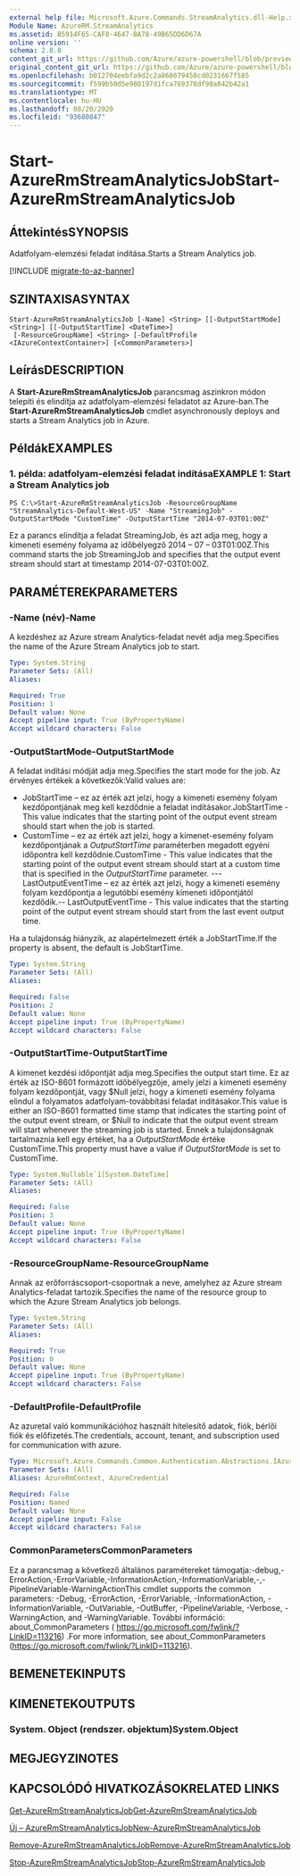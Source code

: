 ```yaml
---
external help file: Microsoft.Azure.Commands.StreamAnalytics.dll-Help.xml
Module Name: AzureRM.StreamAnalytics
ms.assetid: B5914F65-CAF8-4647-BA78-49B65DD6D67A
online version: ''
schema: 2.0.0
content_git_url: https://github.com/Azure/azure-powershell/blob/preview/src/ResourceManager/StreamAnalytics/Commands.StreamAnalytics/help/Start-AzureRmStreamAnalyticsJob.md
original_content_git_url: https://github.com/Azure/azure-powershell/blob/preview/src/ResourceManager/StreamAnalytics/Commands.StreamAnalytics/help/Start-AzureRmStreamAnalyticsJob.md
ms.openlocfilehash: b012704eebfa9d2c2a868679450cd0231667f585
ms.sourcegitcommit: f599b50d5e980197d1fca769378df90a842b42a1
ms.translationtype: MT
ms.contentlocale: hu-HU
ms.lasthandoff: 08/20/2020
ms.locfileid: "93680847"
---
```

# <span data-ttu-id="3ed5d-101">Start-AzureRmStreamAnalyticsJob</span><span class="sxs-lookup"><span data-stu-id="3ed5d-101">Start-AzureRmStreamAnalyticsJob</span></span>

## <span data-ttu-id="3ed5d-102">Áttekintés</span><span class="sxs-lookup"><span data-stu-id="3ed5d-102">SYNOPSIS</span></span>
<span data-ttu-id="3ed5d-103">Adatfolyam-elemzési feladat indítása.</span><span class="sxs-lookup"><span data-stu-id="3ed5d-103">Starts a Stream Analytics job.</span></span>

[!INCLUDE [migrate-to-az-banner](../../includes/migrate-to-az-banner.md)]

## <span data-ttu-id="3ed5d-104">SZINTAXISA</span><span class="sxs-lookup"><span data-stu-id="3ed5d-104">SYNTAX</span></span>

```
Start-AzureRmStreamAnalyticsJob [-Name] <String> [[-OutputStartMode] <String>] [[-OutputStartTime] <DateTime>]
 [-ResourceGroupName] <String> [-DefaultProfile <IAzureContextContainer>] [<CommonParameters>]
```

## <span data-ttu-id="3ed5d-105">Leírás</span><span class="sxs-lookup"><span data-stu-id="3ed5d-105">DESCRIPTION</span></span>
<span data-ttu-id="3ed5d-106">A **Start-AzureRmStreamAnalyticsJob** parancsmag aszinkron módon telepíti és elindítja az adatfolyam-elemzési feladatot az Azure-ban.</span><span class="sxs-lookup"><span data-stu-id="3ed5d-106">The **Start-AzureRmStreamAnalyticsJob** cmdlet asynchronously deploys and starts a Stream Analytics job in Azure.</span></span>

## <span data-ttu-id="3ed5d-107">Példák</span><span class="sxs-lookup"><span data-stu-id="3ed5d-107">EXAMPLES</span></span>

### <span data-ttu-id="3ed5d-108">1. példa: adatfolyam-elemzési feladat indítása</span><span class="sxs-lookup"><span data-stu-id="3ed5d-108">EXAMPLE 1: Start a Stream Analytics job</span></span>
```
PS C:\>Start-AzureRmStreamAnalyticsJob -ResourceGroupName "StreamAnalytics-Default-West-US" -Name "StreamingJob" -OutputStartMode "CustomTime" -OutputStartTime "2014-07-03T01:00Z"
```

<span data-ttu-id="3ed5d-109">Ez a parancs elindítja a feladat StreamingJob, és azt adja meg, hogy a kimeneti esemény folyama az időbélyegző 2014 – 07 – 03T01:00Z.</span><span class="sxs-lookup"><span data-stu-id="3ed5d-109">This command starts the job StreamingJob and specifies that the output event stream should start at timestamp 2014-07-03T01:00Z.</span></span>

## <span data-ttu-id="3ed5d-110">PARAMÉTEREK</span><span class="sxs-lookup"><span data-stu-id="3ed5d-110">PARAMETERS</span></span>

### <span data-ttu-id="3ed5d-111">-Name (név)</span><span class="sxs-lookup"><span data-stu-id="3ed5d-111">-Name</span></span>
<span data-ttu-id="3ed5d-112">A kezdéshez az Azure stream Analytics-feladat nevét adja meg.</span><span class="sxs-lookup"><span data-stu-id="3ed5d-112">Specifies the name of the Azure Stream Analytics job to start.</span></span>

```yaml
Type: System.String
Parameter Sets: (All)
Aliases: 

Required: True
Position: 1
Default value: None
Accept pipeline input: True (ByPropertyName)
Accept wildcard characters: False
```

### <span data-ttu-id="3ed5d-113">-OutputStartMode</span><span class="sxs-lookup"><span data-stu-id="3ed5d-113">-OutputStartMode</span></span>
<span data-ttu-id="3ed5d-114">A feladat indítási módját adja meg.</span><span class="sxs-lookup"><span data-stu-id="3ed5d-114">Specifies the start mode for the job.</span></span>
<span data-ttu-id="3ed5d-115">Az érvényes értékek a következők:</span><span class="sxs-lookup"><span data-stu-id="3ed5d-115">Valid values are:</span></span> 

- <span data-ttu-id="3ed5d-116">JobStartTime – ez az érték azt jelzi, hogy a kimeneti esemény folyam kezdőpontjának meg kell kezdődnie a feladat indításakor.</span><span class="sxs-lookup"><span data-stu-id="3ed5d-116">JobStartTime - This value indicates that the starting point of the output event stream should start when the job is started.</span></span>
- <span data-ttu-id="3ed5d-117">CustomTime – ez az érték azt jelzi, hogy a kimenet-esemény folyam kezdőpontjának a *OutputStartTime* paraméterben megadott egyéni időpontra kell kezdődnie.</span><span class="sxs-lookup"><span data-stu-id="3ed5d-117">CustomTime - This value indicates that the starting point of the output event stream should start at a custom time that is specified in the *OutputStartTime* parameter.</span></span> 
 <span data-ttu-id="3ed5d-118">---LastOutputEventTime – ez az érték azt jelzi, hogy a kimeneti esemény folyam kezdőpontja a legutóbbi esemény kimeneti időpontjától kezdődik.</span><span class="sxs-lookup"><span data-stu-id="3ed5d-118">-- LastOutputEventTime - This value indicates that the starting point of the output event stream should start from the last event output time.</span></span>

<span data-ttu-id="3ed5d-119">Ha a tulajdonság hiányzik, az alapértelmezett érték a JobStartTime.</span><span class="sxs-lookup"><span data-stu-id="3ed5d-119">If the property is absent, the default is JobStartTime.</span></span>

```yaml
Type: System.String
Parameter Sets: (All)
Aliases: 

Required: False
Position: 2
Default value: None
Accept pipeline input: True (ByPropertyName)
Accept wildcard characters: False
```

### <span data-ttu-id="3ed5d-120">-OutputStartTime</span><span class="sxs-lookup"><span data-stu-id="3ed5d-120">-OutputStartTime</span></span>
<span data-ttu-id="3ed5d-121">A kimenet kezdési időpontját adja meg.</span><span class="sxs-lookup"><span data-stu-id="3ed5d-121">Specifies the output start time.</span></span>
<span data-ttu-id="3ed5d-122">Ez az érték az ISO-8601 formázott időbélyegzője, amely jelzi a kimeneti esemény folyam kezdőpontját, vagy $Null jelzi, hogy a kimeneti esemény folyama elindul a folyamatos adatfolyam-továbbítási feladat indításakor.</span><span class="sxs-lookup"><span data-stu-id="3ed5d-122">This value is either an ISO-8601 formatted time stamp that indicates the starting point of the output event stream, or $Null to indicate that the output event stream will start whenever the streaming job is started.</span></span>
<span data-ttu-id="3ed5d-123">Ennek a tulajdonságnak tartalmaznia kell egy értéket, ha a *OutputStartMode* értéke CustomTime.</span><span class="sxs-lookup"><span data-stu-id="3ed5d-123">This property must have a value if *OutputStartMode* is set to CustomTime.</span></span>

```yaml
Type: System.Nullable`1[System.DateTime]
Parameter Sets: (All)
Aliases: 

Required: False
Position: 3
Default value: None
Accept pipeline input: True (ByPropertyName)
Accept wildcard characters: False
```

### <span data-ttu-id="3ed5d-124">-ResourceGroupName</span><span class="sxs-lookup"><span data-stu-id="3ed5d-124">-ResourceGroupName</span></span>
<span data-ttu-id="3ed5d-125">Annak az erőforráscsoport-csoportnak a neve, amelyhez az Azure stream Analytics-feladat tartozik.</span><span class="sxs-lookup"><span data-stu-id="3ed5d-125">Specifies the name of the resource group to which the Azure Stream Analytics job belongs.</span></span>

```yaml
Type: System.String
Parameter Sets: (All)
Aliases: 

Required: True
Position: 0
Default value: None
Accept pipeline input: True (ByPropertyName)
Accept wildcard characters: False
```

### <span data-ttu-id="3ed5d-126">-DefaultProfile</span><span class="sxs-lookup"><span data-stu-id="3ed5d-126">-DefaultProfile</span></span>
<span data-ttu-id="3ed5d-127">Az azuretal való kommunikációhoz használt hitelesítő adatok, fiók, bérlői fiók és előfizetés.</span><span class="sxs-lookup"><span data-stu-id="3ed5d-127">The credentials, account, tenant, and subscription used for communication with azure.</span></span>

```yaml
Type: Microsoft.Azure.Commands.Common.Authentication.Abstractions.IAzureContextContainer
Parameter Sets: (All)
Aliases: AzureRmContext, AzureCredential

Required: False
Position: Named
Default value: None
Accept pipeline input: False
Accept wildcard characters: False
```

### <span data-ttu-id="3ed5d-128">CommonParameters</span><span class="sxs-lookup"><span data-stu-id="3ed5d-128">CommonParameters</span></span>
<span data-ttu-id="3ed5d-129">Ez a parancsmag a következő általános paramétereket támogatja:-debug,-ErrorAction,-ErrorVariable,-InformationAction,-InformationVariable,-,-PipelineVariable-WarningAction</span><span class="sxs-lookup"><span data-stu-id="3ed5d-129">This cmdlet supports the common parameters: -Debug, -ErrorAction, -ErrorVariable, -InformationAction, -InformationVariable, -OutVariable, -OutBuffer, -PipelineVariable, -Verbose, -WarningAction, and -WarningVariable.</span></span> <span data-ttu-id="3ed5d-130">További információ: about_CommonParameters ( https://go.microsoft.com/fwlink/?LinkID=113216) .</span><span class="sxs-lookup"><span data-stu-id="3ed5d-130">For more information, see about_CommonParameters (https://go.microsoft.com/fwlink/?LinkID=113216).</span></span>

## <span data-ttu-id="3ed5d-131">BEMENETEK</span><span class="sxs-lookup"><span data-stu-id="3ed5d-131">INPUTS</span></span>

## <span data-ttu-id="3ed5d-132">KIMENETEK</span><span class="sxs-lookup"><span data-stu-id="3ed5d-132">OUTPUTS</span></span>

### <span data-ttu-id="3ed5d-133">System. Object (rendszer. objektum)</span><span class="sxs-lookup"><span data-stu-id="3ed5d-133">System.Object</span></span>

## <span data-ttu-id="3ed5d-134">MEGJEGYZI</span><span class="sxs-lookup"><span data-stu-id="3ed5d-134">NOTES</span></span>

## <span data-ttu-id="3ed5d-135">KAPCSOLÓDÓ HIVATKOZÁSOK</span><span class="sxs-lookup"><span data-stu-id="3ed5d-135">RELATED LINKS</span></span>

[<span data-ttu-id="3ed5d-136">Get-AzureRmStreamAnalyticsJob</span><span class="sxs-lookup"><span data-stu-id="3ed5d-136">Get-AzureRmStreamAnalyticsJob</span></span>](./Get-AzureRmStreamAnalyticsJob.md)

[<span data-ttu-id="3ed5d-137">Új – AzureRmStreamAnalyticsJob</span><span class="sxs-lookup"><span data-stu-id="3ed5d-137">New-AzureRmStreamAnalyticsJob</span></span>](./New-AzureRmStreamAnalyticsJob.md)

[<span data-ttu-id="3ed5d-138">Remove-AzureRmStreamAnalyticsJob</span><span class="sxs-lookup"><span data-stu-id="3ed5d-138">Remove-AzureRmStreamAnalyticsJob</span></span>](./Remove-AzureRmStreamAnalyticsJob.md)

[<span data-ttu-id="3ed5d-139">Stop-AzureRmStreamAnalyticsJob</span><span class="sxs-lookup"><span data-stu-id="3ed5d-139">Stop-AzureRmStreamAnalyticsJob</span></span>](./Stop-AzureRmStreamAnalyticsJob.md)


